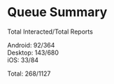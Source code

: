 # Queue Summary

Total Interacted/Total Reports

Android: 92/364  
Desktop: 143/680  
iOS: 33/84

Total: 268/1127
